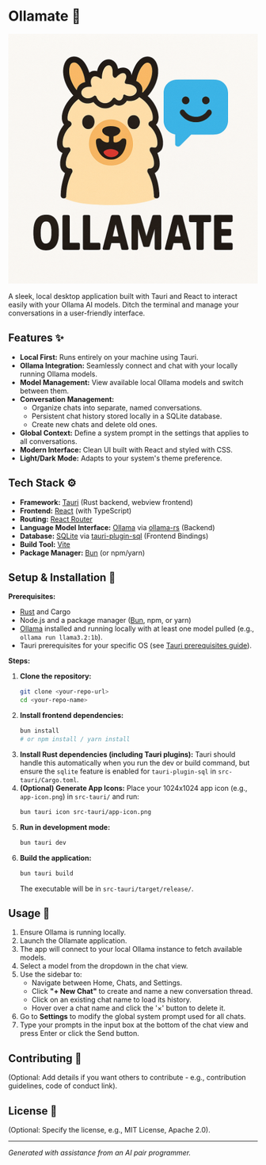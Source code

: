 # Ollamate 🧉

<img src="public/logo.png?raw=true" alt="Ollamate Logo" width="512">

A sleek, local desktop application built with Tauri and React to interact easily with your Ollama AI models. Ditch the terminal and manage your conversations in a user-friendly interface.

## Features ✨

- **Local First:** Runs entirely on your machine using Tauri.
- **Ollama Integration:** Seamlessly connect and chat with your locally running Ollama models.
- **Model Management:** View available local Ollama models and switch between them.
- **Conversation Management:**
  - Organize chats into separate, named conversations.
  - Persistent chat history stored locally in a SQLite database.
  - Create new chats and delete old ones.
- **Global Context:** Define a system prompt in the settings that applies to all conversations.
- **Modern Interface:** Clean UI built with React and styled with CSS.
- **Light/Dark Mode:** Adapts to your system's theme preference.

## Tech Stack ⚙️

- **Framework:** [Tauri](https://tauri.app/) (Rust backend, webview frontend)
- **Frontend:** [React](https://reactjs.org/) (with TypeScript)
- **Routing:** [React Router](https://reactrouter.com/)
- **Language Model Interface:** [Ollama](https://ollama.com/) via [ollama-rs](https://github.com/pepperoni21/ollama-rs) (Backend)
- **Database:** [SQLite](https://www.sqlite.org/index.html) via [tauri-plugin-sql](https://github.com/tauri-apps/plugins-workspace/tree/v1/plugins/sql) (Frontend Bindings)
- **Build Tool:** [Vite](https://vitejs.dev/)
- **Package Manager:** [Bun](https://bun.sh/) (or npm/yarn)

## Setup & Installation 🚀

**Prerequisites:**

- [Rust](https://www.rust-lang.org/tools/install) and Cargo
- Node.js and a package manager ([Bun](https://bun.sh/docs/installation), npm, or yarn)
- [Ollama](https://ollama.com/) installed and running locally with at least one model pulled (e.g., `ollama run llama3.2:1b`).
- Tauri prerequisites for your specific OS (see [Tauri prerequisites guide](https://tauri.app/v1/guides/getting-started/prerequisites/)).

**Steps:**

1.  **Clone the repository:**
    ```bash
    git clone <your-repo-url>
    cd <your-repo-name>
    ```
2.  **Install frontend dependencies:**
    ```bash
    bun install
    # or npm install / yarn install
    ```
3.  **Install Rust dependencies (including Tauri plugins):**
    Tauri should handle this automatically when you run the dev or build command, but ensure the `sqlite` feature is enabled for `tauri-plugin-sql` in `src-tauri/Cargo.toml`.
4.  **(Optional) Generate App Icons:** Place your 1024x1024 app icon (e.g., `app-icon.png`) in `src-tauri/` and run:
    ```bash
    bun tauri icon src-tauri/app-icon.png
    ```
5.  **Run in development mode:**
    ```bash
    bun tauri dev
    ```
6.  **Build the application:**
    ```bash
    bun tauri build
    ```
    The executable will be in `src-tauri/target/release/`.

## Usage 📝

1.  Ensure Ollama is running locally.
2.  Launch the Ollamate application.
3.  The app will connect to your local Ollama instance to fetch available models.
4.  Select a model from the dropdown in the chat view.
5.  Use the sidebar to:
    - Navigate between Home, Chats, and Settings.
    - Click **"+ New Chat"** to create and name a new conversation thread.
    - Click on an existing chat name to load its history.
    - Hover over a chat name and click the '×' button to delete it.
6.  Go to **Settings** to modify the global system prompt used for all chats.
7.  Type your prompts in the input box at the bottom of the chat view and press Enter or click the Send button.

## Contributing 🤝

(Optional: Add details if you want others to contribute - e.g., contribution guidelines, code of conduct link).

## License 📄

(Optional: Specify the license, e.g., MIT License, Apache 2.0).

---

_Generated with assistance from an AI pair programmer._
